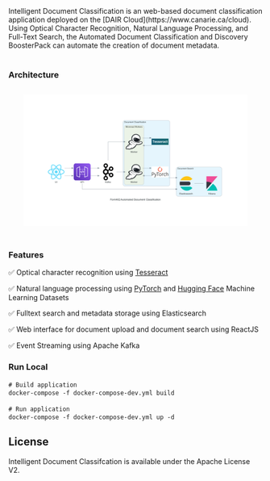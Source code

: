
<div>
Intelligent Document Classification is an web-based document classification application deployed on the [DAIR Cloud](https://www.canarie.ca/cloud). Using Optical Character Recognition, Natural Language Processing, and Full-Text Search, the Automated Document Classification and Discovery BoosterPack can automate the creation of document metadata.
<br />
<br />
</div>

### Architecture

<div align="center" style="margin: 30px;">
<a href="https://formkiq.com/">
  <img src="https://github.com/formkiq/intelligent-document-classification/raw/main/docs/architecture/formkiq_automated_document_classification.png" style="width:600px;" align="center" />
</a>
<br />
<br />

</div>

### Features

✅ Optical character recognition using [Tesseract](https://github.com/tesseract-ocr/tesseract)

✅ Natural language processing using [PyTorch](https://pytorch.org/) and [Hugging Face](https://huggingface.co) Machine Learning Datasets

✅ Fulltext search and metadata storage using Elasticsearch

✅ Web interface for document upload and document search using ReactJS

✅ Event Streaming using Apache Kafka

### Run Local

```shell
# Build application
docker-compose -f docker-compose-dev.yml build

# Run application
docker-compose -f docker-compose-dev.yml up -d
```

## License

Intelligent Document Classifcation is available under the Apache License V2.
